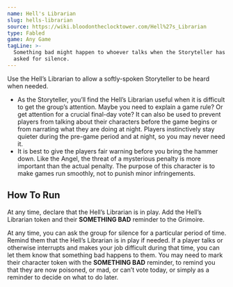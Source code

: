 ```yaml
---
name: Hell's Librarian
slug: hells-librarian
source: https://wiki.bloodontheclocktower.com/Hell%27s_Librarian
type: Fabled
game: Any Game
tagLine: >-
  Something bad might happen to whoever talks when the Storyteller has
  asked for silence.
---
```


Use the Hell’s Librarian to allow a softly-spoken Storyteller to be
heard when needed.

- As the Storyteller, you’ll find the Hell’s Librarian useful when it is
  difficult to get the group’s attention. Maybe you need to explain a
  game rule? Or get attention for a crucial final-day vote? It can also
  be used to prevent players from talking about their characters before
  the game begins or from narrating what they are doing at night.
  Players instinctively stay quieter during the pre-game period and at
  night, so you may never need it.
- It is best to give the players fair warning before you bring the
  hammer down. Like the Angel, the threat of a mysterious penalty is
  more important than the actual penalty. The purpose of this character
  is to make games run smoothly, not to punish minor infringements.

## How To Run

At any time, declare that the Hell’s Librarian is in play. Add the
Hell’s Librarian token and their **SOMETHING BAD** reminder to the
Grimoire.

At any time, you can ask the group for silence for a particular period
of time. Remind them that the Hell’s Librarian is in play if needed. If
a player talks or otherwise interrupts and makes your job difficult
during that time, you can let them know that something bad happens to
them. You may need to mark their character token with the **SOMETHING
BAD** reminder, to remind you that they are now poisoned, or mad, or
can’t vote today, or simply as a reminder to decide on what to do later.
